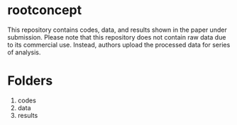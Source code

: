# rootconcept
This repository contains codes, data, and results shown in the paper under submission.
Please note that this repository does not contain raw data due to its commercial use.
Instead, authors upload the processed data for series of analysis.

# Folders

1. codes
2. data
3. results